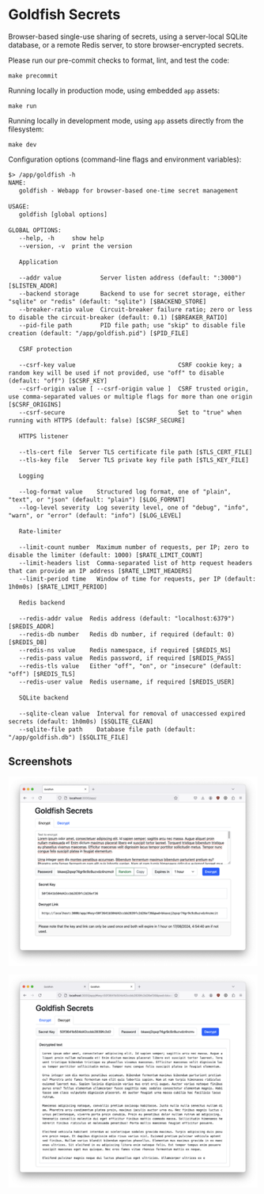 # Goldfish Secrets

Browser-based single-use sharing of secrets, using a server-local SQLite database, or a remote Redis server, to store browser-encrypted secrets.

Please run our pre-commit checks to format, lint, and test the code:
```
make precommit
```

Running locally in production mode, using embedded `app` assets:
```
make run
```

Running locally in development mode, using `app` assets directly from the filesystem:
```
make dev
```

Configuration options (command-line flags and environment variables):
```
$> /app/goldfish -h
NAME:
   goldfish - Webapp for browser-based one-time secret management

USAGE:
   goldfish [global options]  

GLOBAL OPTIONS:
   --help, -h     show help
   --version, -v  print the version

   Application

   --addr value           Server listen address (default: ":3000") [$LISTEN_ADDR]
   --backend storage      Backend to use for secret storage, either "sqlite" or "redis" (default: "sqlite") [$BACKEND_STORE]
   --breaker-ratio value  Circuit-breaker failure ratio; zero or less to disable the circuit-breaker (default: 0.1) [$BREAKER_RATIO]
   --pid-file path        PID file path; use "skip" to disable file creation (default: "/app/goldfish.pid") [$PID_FILE]

   CSRF protection

   --csrf-key value                             CSRF cookie key; a random key will be used if not provided, use "off" to disable (default: "off") [$CSRF_KEY]
   --csrf-origin value [ --csrf-origin value ]  CSRF trusted origin, use comma-separated values or multiple flags for more than one origin [$CSRF_ORIGINS]
   --csrf-secure                                Set to "true" when running with HTTPS (default: false) [$CSRF_SECURE]

   HTTPS listener

   --tls-cert file  Server TLS certificate file path [$TLS_CERT_FILE]
   --tls-key file   Server TLS private key file path [$TLS_KEY_FILE]

   Logging

   --log-format value    Structured log format, one of "plain", "text", or "json" (default: "plain") [$LOG_FORMAT]
   --log-level severity  Log severity level, one of "debug", "info", "warn", or "error" (default: "info") [$LOG_LEVEL]

   Rate-limiter

   --limit-count number  Maximum number of requests, per IP; zero to disable the limiter (default: 1000) [$RATE_LIMIT_COUNT]
   --limit-headers list  Comma-separated list of http request headers that can provide an IP address [$RATE_LIMIT_HEADERS]
   --limit-period time   Window of time for requests, per IP (default: 1h0m0s) [$RATE_LIMIT_PERIOD]

   Redis backend

   --redis-addr value  Redis address (default: "localhost:6379") [$REDIS_ADDR]
   --redis-db number   Redis db number, if required (default: 0) [$REDIS_DB]
   --redis-ns value    Redis namespace, if required [$REDIS_NS]
   --redis-pass value  Redis password, if required [$REDIS_PASS]
   --redis-tls value   Either "off", "on", or "insecure" (default: "off") [$REDIS_TLS]
   --redis-user value  Redis username, if required [$REDIS_USER]

   SQLite backend

   --sqlite-clean value  Interval for removal of unaccessed expired secrets (default: 1h0m0s) [$SQLITE_CLEAN]
   --sqlite-file path    Database file path (default: "/app/goldfish.db") [$SQLITE_FILE]
```

## Screenshots

![Encryption results](encrypt.png)

![Decryption results](decrypt.png)
